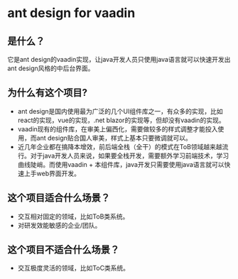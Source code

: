 # ant design for vaadin
## 是什么？
它是ant design的vaadin实现，让java开发人员只使用java语言就可以快速开发出ant design风格的中后台界面。

## 为什么有这个项目?
- ant design是国内使用最为广泛的几个UI组件库之一，有众多的实现，比如react的实现，vue的实现，.net blazor的实现等，但却没有vaadin的实现。 
- vaadin现有的组件库，在审美上偏西化，需要做较多的样式调整才能投入使用，而ant design贴合国人审美，样式上基本只要微调就可以。
- 近几年企业都在搞降本增效，前后端全栈（全干）的模式在ToB领域越来越流行。对于java开发人员来说，如果要全栈开发，需要额外学习前端技术，学习曲线陡峭。而使用vaadin + 本组件库，java开发只需要使用java语言就可以快速上手web界面开发。
  
## 这个项目适合什么场景？
- 交互相对固定的领域，比如ToB类系统。
- 对研发效能敏感的企业/团队。
  
## 这个项目不适合什么场景？
- 交互极度灵活的领域，比如ToC类系统。
